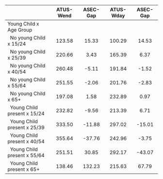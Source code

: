 
|                      |    ATUS-Wend |     ASEC-Gap |    ATUS-Wday |     ASEC-Gap |
| -------------------- | :----------: | :----------: | :----------: | :----------: |
| Young Child x Age Group |              |              |              |              |
| &nbsp;&nbsp;No young Child x 15/24 |       123.58 |        15.33 |       100.29 |        14.53 |
| &nbsp;&nbsp;No young Child x 25/39 |       220.66 |         3.43 |       165.39 |         6.37 |
| &nbsp;&nbsp;No young Child x 40/54 |       260.48 |        -5.11 |       191.84 |        -1.52 |
| &nbsp;&nbsp;No young Child x 55/64 |       251.55 |        -2.06 |       201.76 |        -2.83 |
| &nbsp;&nbsp;No young Child x 65+ |       197.08 |         1.58 |       232.89 |         0.97 |
| &nbsp;&nbsp;Young Child present x 15/24 |       232.82 |        -9.56 |       213.39 |         6.71 |
| &nbsp;&nbsp;Young Child present x 25/39 |       333.50 |       -11.88 |       297.02 |       -15.01 |
| &nbsp;&nbsp;Young Child present x 40/54 |       355.64 |       -37.76 |       242.96 |        -3.75 |
| &nbsp;&nbsp;Young Child present x 55/64 |       251.51 |        30.85 |       292.17 |       -43.07 |
| &nbsp;&nbsp;Young Child present x 65+ |       138.46 |       132.23 |       215.63 |        67.79 |

